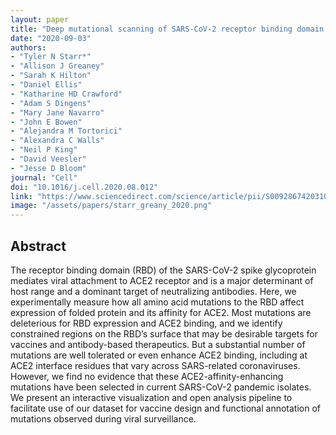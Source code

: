 ```yaml
---
layout: paper
title: "Deep mutational scanning of SARS-CoV-2 receptor binding domain reveals constraints on folding and ACE2 binding"
date: "2020-09-03"
authors: 
- "Tyler N Starr*"
- "Allison J Greaney"
- "Sarah K Hilton"
- "Daniel Ellis"
- "Katharine HD Crawford"
- "Adam S Dingens"
- "Mary Jane Navarro"
- "John E Bowen"
- "Alejandra M Tortorici"
- "Alexandra C Walls"
- "Neil P King"
- "David Veesler"
- "Jesse D Bloom"
journal: "Cell"
doi: "10.1016/j.cell.2020.08.012"
link: "https://www.sciencedirect.com/science/article/pii/S0092867420310035?via%3Dihub"
image: "/assets/papers/starr_greany_2020.png"
---
```


## Abstract

The receptor binding domain (RBD) of the SARS-CoV-2 spike glycoprotein mediates viral attachment to ACE2 receptor and is a major determinant of host range and a dominant target of neutralizing antibodies. Here, we experimentally measure how all amino acid mutations to the RBD affect expression of folded protein and its affinity for ACE2. Most mutations are deleterious for RBD expression and ACE2 binding, and we identify constrained regions on the RBD’s surface that may be desirable targets for vaccines and antibody-based therapeutics. But a substantial number of mutations are well tolerated or even enhance ACE2 binding, including at ACE2 interface residues that vary across SARS-related coronaviruses. However, we find no evidence that these ACE2-affinity-enhancing mutations have been selected in current SARS-CoV-2 pandemic isolates. We present an interactive visualization and open analysis pipeline to facilitate use of our dataset for vaccine design and functional annotation of mutations observed during viral surveillance.

